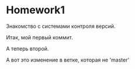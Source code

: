 # Homework1
Знакомство с системами контроля версий. 

Итак, мой первый коммит. 

А теперь второй. 

А вот это изменение в ветке, которая не 'master'
